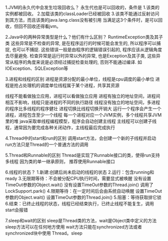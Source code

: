 1.JVM的永久代中会发生垃圾回收么？
永生代也是可以回收的，条件是 1.该类的实例都被回收。 2.加载该类的classLoader已经被回收 3.该类不能通过反射访问到其方法，而且该类的java.lang.class没有被引用 当满足这3个条件时，是可以回收，但回不回收还得看jvm。

2.Java中的两种异常类型是什么？他们有什么区别？
RuntimeException类及其子类
这些异常是不检查的异常, 是在程序运行的时候可能会发生的, 所以程序可以捕捉, 也可以不捕捉. 这些错误一般是由程序的逻辑错误引起的, 程序应该从逻辑角度去尽量避免.
检查异常是运行时异常以外的异常, 也是Exception及其子类, 这些异常从程序的角度来说是必须经过捕捉检查处理的, 否则不能通过编译. 如IOException、SQLException等

3.进程和线程的区别
进程是资源分配的最小单位，线程是cpu调度的最小单位
进程是抢占处理机的调度单位线程属于某个进程，共享其资源

线程不能看做独立应用，进程可以看做独立应用
进程有独立的地址空间，进程间相互不影响，线程只是进程的不同的执行路径
线程没有独立的地址空间，多进程的程序比多线程的程序健壮
进程切换比线程切换开销大
运行一个程序会产生一个进程，进程包含至少一个线程
每一个进程对应一个JVM实例，多个线程共享JVM里的堆
java采取单线程编程模型，程序会自动创建主线程
主线程可以创建子线程，通常因为要完成各种关闭动作，主线程最后完成执行

4.Thread中的start和run的区别
调用start方法，会创建一个新的子线程并启动
run方法只是Thread的一个普通方法的调用

5.Thread和Runnable的区别
Thread是实现了Runnable接口的类，使得run支持多线程
因为类的单一继承原则， 推荐使用Runnable接口


6.线程的状态？
    1.新建:创建后尚未启动的线程的状态
    2.运行：包含running和ready
    3.无限期等待：不会被分配CPU执行时间，需要显式被唤醒
        没有设置TimeOut参数的Object.wait()
        没有设置TimeOut参数的Thread.join()
        调用了LockSupport.park()
    4.限期等待：在一定时间后会由系统自动唤醒
        设置TimeOut参数的Object.wait()
        设置TimeOut参数的Thread.join()
    5.阻塞：等待获取排它锁
    6.结束：已终止线程的状态，线程已经结束执行，已终止线程不能复生，调用start会报错

7.sleep和wait的区别
sleep是Thread类的方法，wait是Object类中定义的方法
sleep方法可以在任何地方使用
wait方法只能在synchronized方法或者synchronized块中使用
Thread。sleep